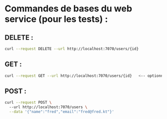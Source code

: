 Commandes de bases du web service (pour les tests) :
===

DELETE :
---

```sh
curl --request DELETE --url http://localhost:7070/users/{id}
```

GET :
---

```sh
curl --request GET --url http://localhost:7070/users/{id}   <-- optionnel
```

POST :
---

```sh
curl --request POST \                                    
  --url http://localhost:7070/users \
  --data '{"name":"fred","email":"fred@fred.kt"}'
```

